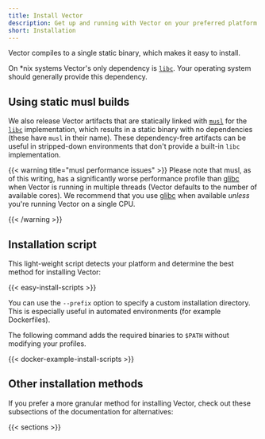 ```yaml
---
title: Install Vector
description: Get up and running with Vector on your preferred platform
short: Installation
---
```


Vector compiles to a single static binary, which makes it easy to install.

On \*nix systems Vector's only dependency is [`libc`][libc]. Your operating system should generally provide this
dependency.

## Using static musl builds

We also release Vector artifacts that are statically linked with [`musl`][musl] for the [`libc`][libc] implementation,
which results in a static binary with no dependencies (these have `musl` in their name). These dependency-free
artifacts can be useful in stripped-down environments that don't provide a built-in `libc` implementation.

{{< warning title="musl performance issues" >}}
Please note that musl, as of this writing, has a significantly worse performance profile than [glibc] when Vector is
running in multiple threads (Vector defaults to the number of available cores). We recommend that you use [glibc] when
available _unless_ you're running Vector on a single CPU.

[glibc]: https://www.gnu.org/software/libc

{{< /warning >}}

## Installation script

This light-weight script detects your platform and determine the best method for installing Vector:

{{< easy-install-scripts >}}

You can use the `--prefix` option to specify a custom installation directory. This is
especially useful in automated environments (for example Dockerfiles).

The following command adds the required binaries to `$PATH` without modifying your profiles.

{{< docker-example-install-scripts >}}

## Other installation methods

If you prefer a more granular method for installing Vector, check out these subsections of the documentation for
alternatives:

{{< sections >}}

[libc]: https://man7.org/linux/man-pages/man7/libc.7.html
[musl]: https://musl.libc.org

